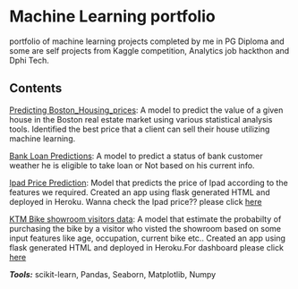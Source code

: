 # Machine Learning portfolio
portfolio of machine learning projects completed by me in PG Diploma and some are  self projects from Kaggle competition, Analytics job hackthon and Dphi Tech.

## Contents
[Predicting Boston_Housing_prices](https://github.com/krishnavamshikorpal/Machine-Learning-portfolio/blob/87419c4399898d23922a6e363beb4ccf4daaf1f2/Bostan%20House%20Price%20Predictions/boston%20pca.ipynb): A model to predict the value of a given house in the Boston real estate market using various statistical analysis tools. Identified the best price that a client can sell their house utilizing machine learning.

[Bank Loan Predictions](https://github.com/krishnavamshikorpal/Machine-Learning-portfolio/blob/main/loan%20data/Loan%20prediction.ipynb): A model to predict a status of bank customer weather he is eligible to take loan or Not based on his current info.

[Ipad Price Prediction](https://github.com/krishnavamshikorpal/Machine-Learning-portfolio/blob/main/Ipad/model.py): Model that predicts the price of Ipad according to the features we required. Created an app using flask generated HTML and deployed in Heroku. Wanna check the Ipad price?? please click [here](https://ipadpredictions.herokuapp.com/)

[KTM Bike showroom visitors data](https://github.com/krishnavamshikorpal/Machine-Learning-portfolio/blob/main/KTM/model.py): A model that estimate the probabilty of purchasing the bike by a visitor who visted the showroom based on some input features like age, occupation, current bike etc.. Created an app using flask generated HTML and deployed in Heroku.For dashboard please click [here](https://ktmvisitorchances.herokuapp.com/)

***Tools:*** scikit-learn, Pandas, Seaborn, Matplotlib, Numpy
